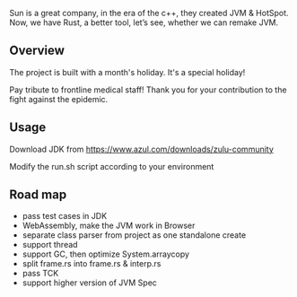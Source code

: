 Sun is a great company, in the era of the c++, they created JVM & HotSpot.
Now, we have Rust, a better tool, let’s see, whether we can remake JVM.

## Overview
 
The project is built with a month's holiday. It's a special holiday! 

Pay tribute to  frontline medical staff! Thank you for your contribution to the fight against the epidemic.

## Usage

Download JDK from
https://www.azul.com/downloads/zulu-community

Modify the run.sh script according to your environment

## Road map

- pass test cases in JDK 
- WebAssembly, make the JVM work in Browser 
- separate class parser from project as one standalone create
- support thread
- support GC, then optimize System.arraycopy
- split frame.rs into frame.rs & interp.rs
- pass TCK
- support higher version of JVM Spec 
